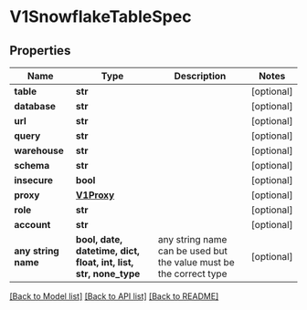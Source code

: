 # V1SnowflakeTableSpec


## Properties
Name | Type | Description | Notes
------------ | ------------- | ------------- | -------------
**table** | **str** |  | [optional] 
**database** | **str** |  | [optional] 
**url** | **str** |  | [optional] 
**query** | **str** |  | [optional] 
**warehouse** | **str** |  | [optional] 
**schema** | **str** |  | [optional] 
**insecure** | **bool** |  | [optional] 
**proxy** | [**V1Proxy**](V1Proxy.md) |  | [optional] 
**role** | **str** |  | [optional] 
**account** | **str** |  | [optional] 
**any string name** | **bool, date, datetime, dict, float, int, list, str, none_type** | any string name can be used but the value must be the correct type | [optional]

[[Back to Model list]](../README.md#documentation-for-models) [[Back to API list]](../README.md#documentation-for-api-endpoints) [[Back to README]](../README.md)


